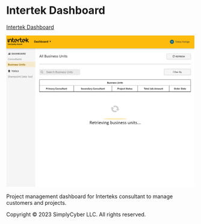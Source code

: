 # Intertek Dashboard

[Intertek Dashboard](https://thainge.github.io/intertek-dashboard/)

<img src="https://github.com/Thainge/portfolio/blob/gh-pages/static/media/1.93fdfcffd2a02bb0ba44.png?raw=true" width="500" />

Project management dashboard for Interteks consultant to manage customers and projects.

Copyright © 2023 SimplyCyber LLC. All rights reserved.
